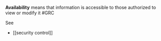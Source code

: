 **Availability** means that information is accessible to those authorized to view or modify it
#GRC 

See
- [[security control]]  